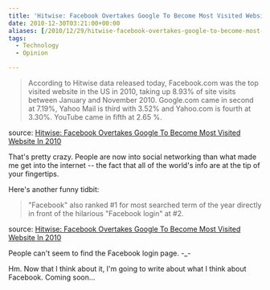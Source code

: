 ```yaml
---
title: 'Hitwise: Facebook Overtakes Google To Become Most Visited Website In 2010'
date: 2010-12-30T03:21:00+00:00
aliases: [/2010/12/29/hitwise-facebook-overtakes-google-to-become-most-visited-website-in-2010/]
tags:
  - Technology
  - Opinion

---
```

> According to Hitwise data released today, Facebook.com was the top visited website in the US in 2010, taking up 8.93% of site visits between January and November 2010. Google.com came in second at 7.19%, Yahoo Mail is third with 3.52% and Yahoo.com is fourth at 3.30%. YouTube came in fifth at 2.65 %.

source: [Hitwise: Facebook Overtakes Google To Become Most Visited Website In 2010][1]

That's pretty crazy. People are now into social networking than what made me get into the internet -- the fact that all of the world's info are at the tip of your fingertips.

Here's another funny tidbit:

> "Facebook" also ranked #1 for most searched term of the year directly in front of the hilarious "Facebook login" at #2.

source: [Hitwise: Facebook Overtakes Google To Become Most Visited Website In 2010][1]

People can't seem to find the Facebook login page. -_-

Hm. Now that I think about it, I'm going to write about what I think about Facebook. Coming soon...

 [1]: http://techcrunch.com/2010/12/29/hitwise-facebook-overtakes-google-to-become-most-visited-website-in-2010/
